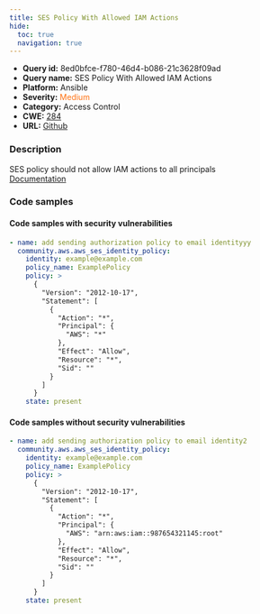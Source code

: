 ```yaml
---
title: SES Policy With Allowed IAM Actions
hide:
  toc: true
  navigation: true
---
```


<style>
  .highlight .hll {
    background-color: #ff171742;
  }
  .md-content {
    max-width: 1100px;
    margin: 0 auto;
  }
</style>

-   **Query id:** 8ed0bfce-f780-46d4-b086-21c3628f09ad
-   **Query name:** SES Policy With Allowed IAM Actions
-   **Platform:** Ansible
-   **Severity:** <span style="color:#ff7213">Medium</span>
-   **Category:** Access Control
-   **CWE:** <a href="https://cwe.mitre.org/data/definitions/284.html" onclick="newWindowOpenerSafe(event, 'https://cwe.mitre.org/data/definitions/284.html')">284</a>
-   **URL:** [Github](https://github.com/Checkmarx/kics/tree/master/assets/queries/ansible/aws/ses_policy_with_allowed_iam_actions)

### Description
SES policy should not allow IAM actions to all principals<br>
[Documentation](https://docs.ansible.com/ansible/latest/collections/community/aws/aws_ses_identity_policy_module.html#parameter-policy)

### Code samples
#### Code samples with security vulnerabilities
```yaml title="Positive test num. 1 - yaml file" hl_lines="5"
- name: add sending authorization policy to email identityyy
  community.aws.aws_ses_identity_policy:
    identity: example@example.com
    policy_name: ExamplePolicy
    policy: >
      {
        "Version": "2012-10-17",
        "Statement": [
          {
            "Action": "*",
            "Principal": {
              "AWS": "*"
            },
            "Effect": "Allow",
            "Resource": "*",
            "Sid": ""
          }
        ]
      }
    state: present

```


#### Code samples without security vulnerabilities
```yaml title="Negative test num. 1 - yaml file"
- name: add sending authorization policy to email identity2
  community.aws.aws_ses_identity_policy:
    identity: example@example.com
    policy_name: ExamplePolicy
    policy: >
      {
        "Version": "2012-10-17",
        "Statement": [
          {
            "Action": "*",
            "Principal": {
              "AWS": "arn:aws:iam::987654321145:root"
            },
            "Effect": "Allow",
            "Resource": "*",
            "Sid": ""
          }
        ]
      }
    state: present

```
